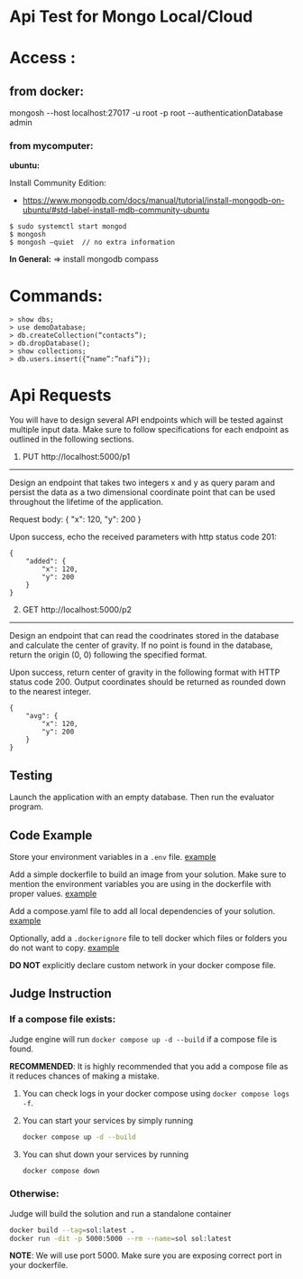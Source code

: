 Api Test for Mongo Local/Cloud
===============================

# Access :


## from docker:
mongosh --host localhost:27017 -u root -p root --authenticationDatabase admin

### from mycomputer:
<b>ubuntu:</b>

Install Community Edition:
- https://www.mongodb.com/docs/manual/tutorial/install-mongodb-on-ubuntu/#std-label-install-mdb-community-ubuntu

```
$ sudo systemctl start mongod
$ mongosh
$ mongosh –quiet  // no extra information
```

<b>In General:</b>
⇒ install mongodb compass


# Commands:

```
> show dbs;
> use demoDatabase;
> db.createCollection(“contacts”);
> db.dropDatabase();
> show collections;
> db.users.insert({“name”:”nafi”});
```



# Api Requests

You will have to design several API endpoints which will be tested against multiple input data. Make sure to follow
specifications for each endpoint as outlined in the following sections.

1. PUT http://localhost:5000/p1
-------------------------------

Design an endpoint that takes two integers x and y as query param and persist the data as a two dimensional coordinate point that can be used throughout the lifetime of the application.

Request body:
{
    "x": 120,
    "y": 200
}

Upon success, echo the received parameters with http status code 201:
```
{
    "added": {
        "x": 120,
        "y": 200
    }
}
```

2. GET http://localhost:5000/p2
-------------------------------

Design an endpoint that can read the coodrinates stored in the database and calculate the center of gravity. If no point is found in the database, return the origin (0, 0) following the specified format.

Upon success, return center of gravity in the following format with HTTP status code 200. Output coordinates should be returned as rounded down to the nearest integer.
```
{
    "avg": {
        "x": 120,
        "y": 200
    }
}
```

Testing
-------

Launch the application with an empty database. Then run the evaluator program.

Code Example
------------

Store your environment variables in a `.env` file. [example](./.env)

Add a simple dockerfile to build an image from your solution. Make sure to mention the environment variables you are using in the dockerfile with proper values. [example](./Dockerfile)

Add a compose.yaml file to add all local dependencies of your solution. [example](/compose.yaml)

Optionally, add a `.dockerignore` file to tell docker which files or folders you do not want to copy. [example](./.dockerignore)

**DO NOT** explicitly declare custom network in your docker compose file.

Judge Instruction
-----------------

### If a compose file exists:
Judge engine will run `docker compose up -d --build` if a compose file is found.

**RECOMMENDED**: It is highly recommended that you add a compose file as it reduces chances of making a mistake.

1. You can check logs in your docker compose using `docker compose logs -f`.

2. You can start your services by simply running
    ```sh
    docker compose up -d --build
    ```

3. You can shut down your services by running
    ```sh
    docker compose down
    ```

### Otherwise:
Judge will build the solution and run a standalone container

```sh
docker build --tag=sol:latest .
docker run -dit -p 5000:5000 --rm --name=sol sol:latest
```
**NOTE**: We will use port 5000. Make sure you are exposing correct port in your dockerfile.
